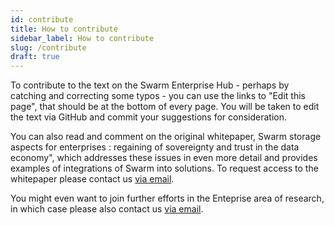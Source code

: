 ```yaml
---
id: contribute
title: How to contribute
sidebar_label: How to contribute
slug: /contribute
draft: true
---
```


To contribute to the text on the Swarm Enterprise Hub - perhaps by catching and correcting some typos - you can use the links to "Edit this page", that should be at the bottom of every page. You will be taken to edit the text via GitHub and commit your suggestions for consideration.

You can also read and comment on the original whitepaper, Swarm storage aspects for enterprises : regaining of sovereignty and trust in the data economy", which addresses these issues in even more detail and provides examples of integrations of Swarm into solutions. To request access to the whitepaper please contact us [via email](mailto:enterprise@ethswarm.org).

You might even want to join further efforts in the Enteprise area of research, in which case please also contact us [via email](mailto:enterprise@ethswarm.org).

